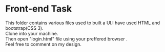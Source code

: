 # Front-end Task
This folder contains various files used to built a UI.I have used HTML and bootstrap(CSS 3).<br>
Clone into your machine.<br>
Then open "login.html" file using your preffered browser .<br>
Feel free to comment on my design.
